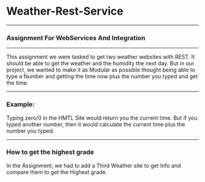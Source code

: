 # Weather-Rest-Service
____________________
### Assignment For WebServices And Integration
______________________________
This assignment we were tasked to get two weather websites with REST.
It should be able to get the weather and the humidity the next day.
But in our project, we wanted to make it as Modular as possible thought 
being able to type a Number and getting the time now plus the number you typed and get the time.
_____
### Example: 
Typing zero/0 in the HMTL Site would return you the current time.
But if you typed another number, then it would calculate the current time plus the number you typed.
____________
### How to get the highest grade
In the Assignment, we had to add a Third Weather site to get Info and compare them to get the Highest grade.

